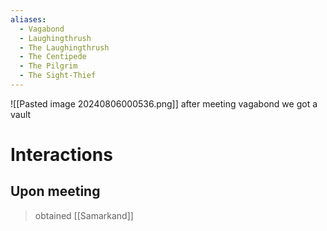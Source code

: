 ```yaml
---
aliases:
  - Vagabond
  - Laughingthrush
  - The Laughingthrush
  - The Centipede
  - The Pilgrim
  - The Sight-Thief
---
```

![[Pasted image 20240806000536.png]]
after meeting vagabond we got a vault

# Interactions
## Upon meeting
> obtained [[Samarkand]]